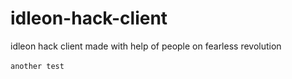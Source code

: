 # idleon-hack-client
idleon hack client made with help of people on fearless revolution<br />
<br />
```another test```
